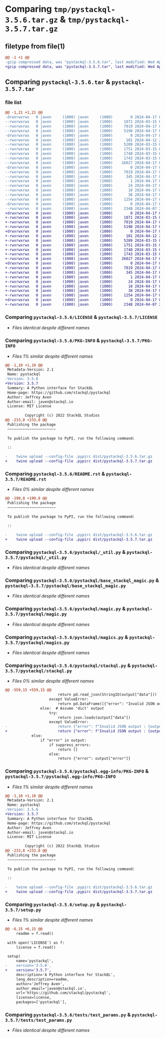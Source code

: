 # Comparing `tmp/pystackql-3.5.6.tar.gz` & `tmp/pystackql-3.5.7.tar.gz`

## filetype from file(1)

```diff
@@ -1 +1 @@
-gzip compressed data, was "pystackql-3.5.6.tar", last modified: Wed Apr 17 04:49:32 2024, max compression
+gzip compressed data, was "pystackql-3.5.7.tar", last modified: Wed Apr 17 04:54:24 2024, max compression
```

## Comparing `pystackql-3.5.6.tar` & `pystackql-3.5.7.tar`

### file list

```diff
@@ -1,21 +1,21 @@
-drwxrwxrwx   0 javen     (1000) javen     (1000)        0 2024-04-17 04:49:32.325905 pystackql-3.5.6/
--rwxrwxrwx   0 javen     (1000) javen     (1000)     1071 2024-03-15 01:52:38.000000 pystackql-3.5.6/LICENSE
--rwxrwxrwx   0 javen     (1000) javen     (1000)     7019 2024-04-17 04:49:32.267235 pystackql-3.5.6/PKG-INFO
--rwxrwxrwx   0 javen     (1000) javen     (1000)     5198 2024-04-17 04:48:58.000000 pystackql-3.5.6/README.rst
-drwxrwxrwx   0 javen     (1000) javen     (1000)        0 2024-04-17 04:49:30.737245 pystackql-3.5.6/pystackql/
--rwxrwxrwx   0 javen     (1000) javen     (1000)      101 2024-04-12 21:02:08.000000 pystackql-3.5.6/pystackql/__init__.py
--rwxrwxrwx   0 javen     (1000) javen     (1000)     5209 2024-03-15 01:52:38.000000 pystackql-3.5.6/pystackql/_util.py
--rwxrwxrwx   0 javen     (1000) javen     (1000)     1751 2024-03-15 01:52:38.000000 pystackql-3.5.6/pystackql/base_stackql_magic.py
--rwxrwxrwx   0 javen     (1000) javen     (1000)     1740 2024-03-15 01:52:38.000000 pystackql-3.5.6/pystackql/magic.py
--rwxrwxrwx   0 javen     (1000) javen     (1000)     1743 2024-03-15 01:52:38.000000 pystackql-3.5.6/pystackql/magics.py
--rwxrwxrwx   0 javen     (1000) javen     (1000)    26027 2024-04-17 04:47:42.000000 pystackql-3.5.6/pystackql/stackql.py
-drwxrwxrwx   0 javen     (1000) javen     (1000)        0 2024-04-17 04:49:32.171670 pystackql-3.5.6/pystackql.egg-info/
--rwxrwxrwx   0 javen     (1000) javen     (1000)     7019 2024-04-17 04:49:27.000000 pystackql-3.5.6/pystackql.egg-info/PKG-INFO
--rwxrwxrwx   0 javen     (1000) javen     (1000)      345 2024-04-17 04:49:29.000000 pystackql-3.5.6/pystackql.egg-info/SOURCES.txt
--rwxrwxrwx   0 javen     (1000) javen     (1000)        1 2024-04-17 04:49:27.000000 pystackql-3.5.6/pystackql.egg-info/dependency_links.txt
--rwxrwxrwx   0 javen     (1000) javen     (1000)       24 2024-04-17 04:49:28.000000 pystackql-3.5.6/pystackql.egg-info/requires.txt
--rwxrwxrwx   0 javen     (1000) javen     (1000)       10 2024-04-17 04:49:28.000000 pystackql-3.5.6/pystackql.egg-info/top_level.txt
--rwxrwxrwx   0 javen     (1000) javen     (1000)       38 2024-04-17 04:49:32.337828 pystackql-3.5.6/setup.cfg
--rwxrwxrwx   0 javen     (1000) javen     (1000)     1254 2024-04-17 04:48:58.000000 pystackql-3.5.6/setup.py
-drwxrwxrwx   0 javen     (1000) javen     (1000)        0 2024-04-17 04:49:31.934096 pystackql-3.5.6/tests/
--rwxrwxrwx   0 javen     (1000) javen     (1000)     2348 2024-04-07 22:41:05.000000 pystackql-3.5.6/tests/test_params.py
+drwxrwxrwx   0 javen     (1000) javen     (1000)        0 2024-04-17 04:54:24.651374 pystackql-3.5.7/
+-rwxrwxrwx   0 javen     (1000) javen     (1000)     1071 2024-03-15 01:52:38.000000 pystackql-3.5.7/LICENSE
+-rwxrwxrwx   0 javen     (1000) javen     (1000)     7019 2024-04-17 04:54:24.594382 pystackql-3.5.7/PKG-INFO
+-rwxrwxrwx   0 javen     (1000) javen     (1000)     5198 2024-04-17 04:54:07.000000 pystackql-3.5.7/README.rst
+drwxrwxrwx   0 javen     (1000) javen     (1000)        0 2024-04-17 04:54:23.185189 pystackql-3.5.7/pystackql/
+-rwxrwxrwx   0 javen     (1000) javen     (1000)      101 2024-04-12 21:02:08.000000 pystackql-3.5.7/pystackql/__init__.py
+-rwxrwxrwx   0 javen     (1000) javen     (1000)     5209 2024-03-15 01:52:38.000000 pystackql-3.5.7/pystackql/_util.py
+-rwxrwxrwx   0 javen     (1000) javen     (1000)     1751 2024-03-15 01:52:38.000000 pystackql-3.5.7/pystackql/base_stackql_magic.py
+-rwxrwxrwx   0 javen     (1000) javen     (1000)     1740 2024-03-15 01:52:38.000000 pystackql-3.5.7/pystackql/magic.py
+-rwxrwxrwx   0 javen     (1000) javen     (1000)     1743 2024-03-15 01:52:38.000000 pystackql-3.5.7/pystackql/magics.py
+-rwxrwxrwx   0 javen     (1000) javen     (1000)    26027 2024-04-17 04:52:53.000000 pystackql-3.5.7/pystackql/stackql.py
+drwxrwxrwx   0 javen     (1000) javen     (1000)        0 2024-04-17 04:54:24.465778 pystackql-3.5.7/pystackql.egg-info/
+-rwxrwxrwx   0 javen     (1000) javen     (1000)     7019 2024-04-17 04:54:21.000000 pystackql-3.5.7/pystackql.egg-info/PKG-INFO
+-rwxrwxrwx   0 javen     (1000) javen     (1000)      345 2024-04-17 04:54:22.000000 pystackql-3.5.7/pystackql.egg-info/SOURCES.txt
+-rwxrwxrwx   0 javen     (1000) javen     (1000)        1 2024-04-17 04:54:21.000000 pystackql-3.5.7/pystackql.egg-info/dependency_links.txt
+-rwxrwxrwx   0 javen     (1000) javen     (1000)       24 2024-04-17 04:54:21.000000 pystackql-3.5.7/pystackql.egg-info/requires.txt
+-rwxrwxrwx   0 javen     (1000) javen     (1000)       10 2024-04-17 04:54:21.000000 pystackql-3.5.7/pystackql.egg-info/top_level.txt
+-rwxrwxrwx   0 javen     (1000) javen     (1000)       38 2024-04-17 04:54:24.655917 pystackql-3.5.7/setup.cfg
+-rwxrwxrwx   0 javen     (1000) javen     (1000)     1254 2024-04-17 04:54:07.000000 pystackql-3.5.7/setup.py
+drwxrwxrwx   0 javen     (1000) javen     (1000)        0 2024-04-17 04:54:24.219836 pystackql-3.5.7/tests/
+-rwxrwxrwx   0 javen     (1000) javen     (1000)     2348 2024-04-07 22:41:05.000000 pystackql-3.5.7/tests/test_params.py
```

### Comparing `pystackql-3.5.6/LICENSE` & `pystackql-3.5.7/LICENSE`

 * *Files identical despite different names*

### Comparing `pystackql-3.5.6/PKG-INFO` & `pystackql-3.5.7/PKG-INFO`

 * *Files 1% similar despite different names*

```diff
@@ -1,10 +1,10 @@
 Metadata-Version: 2.1
 Name: pystackql
-Version: 3.5.6
+Version: 3.5.7
 Summary: A Python interface for StackQL
 Home-page: https://github.com/stackql/pystackql
 Author: Jeffrey Aven
 Author-email: javen@stackql.io
 License: MIT License
         
         Copyright (c) 2022 StackQL Studios
@@ -233,8 +233,8 @@
 Publishing the package
 ~~~~~~~~~~~~~~~~~~~~~~
 
 To publish the package to PyPI, run the following command:
 
 ::
 
-    twine upload --config-file .pypirc dist/pystackql-3.5.6.tar.gz
+    twine upload --config-file .pypirc dist/pystackql-3.5.7.tar.gz
```

### Comparing `pystackql-3.5.6/README.rst` & `pystackql-3.5.7/README.rst`

 * *Files 0% similar despite different names*

```diff
@@ -190,8 +190,8 @@
 Publishing the package
 ~~~~~~~~~~~~~~~~~~~~~~
 
 To publish the package to PyPI, run the following command:
 
 ::
 
-    twine upload --config-file .pypirc dist/pystackql-3.5.6.tar.gz
+    twine upload --config-file .pypirc dist/pystackql-3.5.7.tar.gz
```

### Comparing `pystackql-3.5.6/pystackql/_util.py` & `pystackql-3.5.7/pystackql/_util.py`

 * *Files identical despite different names*

### Comparing `pystackql-3.5.6/pystackql/base_stackql_magic.py` & `pystackql-3.5.7/pystackql/base_stackql_magic.py`

 * *Files identical despite different names*

### Comparing `pystackql-3.5.6/pystackql/magic.py` & `pystackql-3.5.7/pystackql/magic.py`

 * *Files identical despite different names*

### Comparing `pystackql-3.5.6/pystackql/magics.py` & `pystackql-3.5.7/pystackql/magics.py`

 * *Files identical despite different names*

### Comparing `pystackql-3.5.6/pystackql/stackql.py` & `pystackql-3.5.7/pystackql/stackql.py`

 * *Files 0% similar despite different names*

```diff
@@ -559,15 +559,15 @@
 						return pd.read_json(StringIO(output["data"]))
 					except ValueError:
 						return pd.DataFrame([{"error": "Invalid JSON output"}])
 				else:  # Assume 'dict' output
 					try:
 						return json.loads(output["data"])
 					except ValueError:
-						return {"error": f"Invalid JSON output : {output["data"]}"}            
+						return {"error": f"Invalid JSON output : {output['data']}"}            
 			else:
 				if "error" in output:
 					if suppress_errors:
 						return []
 					else:
 						return {"error": output["error"]}
```

### Comparing `pystackql-3.5.6/pystackql.egg-info/PKG-INFO` & `pystackql-3.5.7/pystackql.egg-info/PKG-INFO`

 * *Files 1% similar despite different names*

```diff
@@ -1,10 +1,10 @@
 Metadata-Version: 2.1
 Name: pystackql
-Version: 3.5.6
+Version: 3.5.7
 Summary: A Python interface for StackQL
 Home-page: https://github.com/stackql/pystackql
 Author: Jeffrey Aven
 Author-email: javen@stackql.io
 License: MIT License
         
         Copyright (c) 2022 StackQL Studios
@@ -233,8 +233,8 @@
 Publishing the package
 ~~~~~~~~~~~~~~~~~~~~~~
 
 To publish the package to PyPI, run the following command:
 
 ::
 
-    twine upload --config-file .pypirc dist/pystackql-3.5.6.tar.gz
+    twine upload --config-file .pypirc dist/pystackql-3.5.7.tar.gz
```

### Comparing `pystackql-3.5.6/setup.py` & `pystackql-3.5.7/setup.py`

 * *Files 1% similar despite different names*

```diff
@@ -6,15 +6,15 @@
     readme = f.read()
 
 with open('LICENSE') as f:
     license = f.read()
 
 setup(
     name='pystackql',
-    version='3.5.6',
+    version='3.5.7',
     description='A Python interface for StackQL',
     long_description=readme,
     author='Jeffrey Aven',
     author_email='javen@stackql.io',
     url='https://github.com/stackql/pystackql',
     license=license,
     packages=['pystackql'],
```

### Comparing `pystackql-3.5.6/tests/test_params.py` & `pystackql-3.5.7/tests/test_params.py`

 * *Files identical despite different names*

